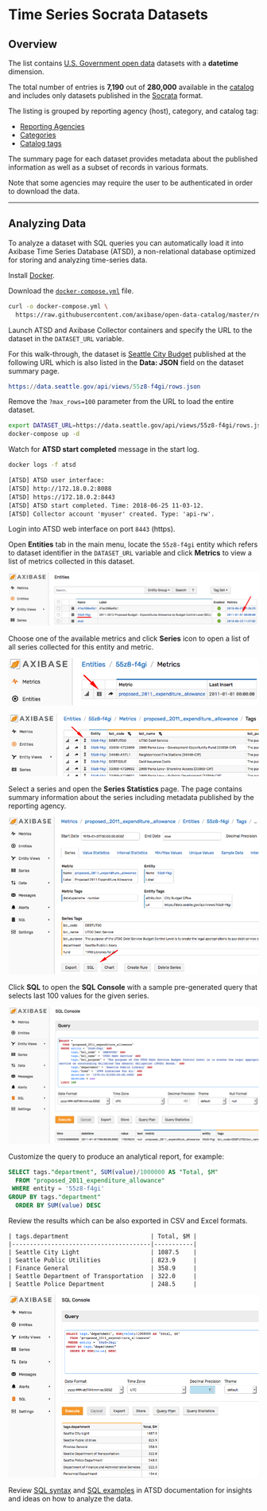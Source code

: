 # Time Series Socrata Datasets

## Overview

The list contains [U.S. Government open data](http://www.data.gov/) datasets with a **datetime** dimension.

The total number of entries is **7,190** out of **280,000** available in the [catalog](https://catalog.data.gov) and includes only datasets published in the [Socrata](https://dev.socrata.com/docs/formats) format.

The listing is grouped by reporting agency (host), category, and catalog tag:

* [Reporting Agencies](./data-hosts/README.md)
* [Categories](./data-categories/README.md)
* [Catalog tags](./data-tags/README.md)

The summary page for each dataset provides metadata about the published information as well as a subset of records in various formats. 

Note that some agencies may require the user to be authenticated in order to download the data.

-----

## Analyzing Data

To analyze a dataset with SQL queries you can automatically load it into Axibase Time Series Database (ATSD), a non-relational database optimized for storing and analyzing time-series data.

Install [Docker](https://docs.docker.com/engine/installation/).

Download the [`docker-compose.yml`](./resources/docker-compose.yml) file.

```bash
curl -o docker-compose.yml \
  https://raw.githubusercontent.com/axibase/open-data-catalog/master/resources/docker-compose.yml
```

Launch ATSD and Axibase Collector containers and specify the URL to the dataset in the `DATASET_URL` variable.

For this walk-through, the dataset is [Seattle City Budget](./socrata/55z8-f4gi.md) published at the following URL which is also listed in the **Data: JSON** field on the dataset summary page.

```elm
https://data.seattle.gov/api/views/55z8-f4gi/rows.json
```

Remove the `?max_rows=100` parameter from the URL to load the entire dataset.

```bash
export DATASET_URL=https://data.seattle.gov/api/views/55z8-f4gi/rows.json; \
docker-compose up -d
```

Watch for **ATSD start completed** message in the start log.

```bash
docker logs -f atsd
```

```txt
[ATSD] ATSD user interface:
[ATSD] http://172.18.0.2:8088
[ATSD] https://172.18.0.2:8443
[ATSD] ATSD start completed. Time: 2018-06-25 11-03-12.
[ATSD] Collector account 'myuser' created. Type: 'api-rw'.
```

Login into ATSD web interface on port `8443` (https).

Open **Entities** tab in the main menu, locate the `55z8-f4gi` entity which refers to dataset identifier in the `DATASET_URL` variable and click **Metrics** to view a list of metrics collected in this dataset.

![](./resources/dataset-entity.png)

Choose one of the available metrics and click **Series** icon to open a list of all series collected for this entity and metric.

![](./resources/dataset-metrics.png)

![](./resources/dataset-series.png)

Select a series and open the **Series Statistics** page. The page contains summary information about the series including metadata published by the reporting agency.

![](./resources/dataset-series-statistics.png)

Click **SQL** to open the **SQL Console** with a sample pre-generated query that selects last 100 values for the given series.

![](./resources/dataset-series-query.png)

Customize the query to produce an analytical report, for example:

```sql
SELECT tags."department", SUM(value)/1000000 AS "Total, $M"
  FROM "proposed_2011_expenditure_allowance"
 WHERE entity = '55z8-f4gi'
GROUP BY tags."department"
  ORDER BY SUM(value) DESC
```

Review the results which can be also exported in CSV and Excel formats.

```ls
| tags.department                       | Total, $M |
|---------------------------------------|-----------|
| Seattle City Light                    | 1087.5    |
| Seattle Public Utilities              | 823.9     |
| Finance General                       | 358.9     |
| Seattle Department of Transportation  | 322.0     |
| Seattle Police Department             | 248.5     |
```

![](./resources/sql-console.png)

Review [SQL syntax](https://axibase.com/docs/atsd/sql) and [SQL examples](https://axibase.com/docs/atsd/sql/examples/) in ATSD documentation for insights and ideas on how to analyze the data.
